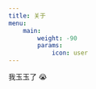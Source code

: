 ```yaml
---
title: 关于
menu:
    main: 
        weight: -90
        params:
            icon: user
---
```


我玉玉了 😭
